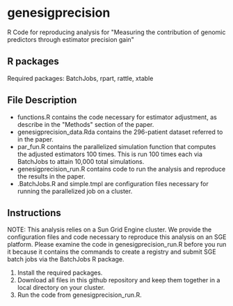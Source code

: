 # genesigprecision
R Code for reproducing analysis for "Measuring the contribution of genomic predictors through estimator precision gain"

## R packages
Required packages:
BatchJobs, rpart, rattle, xtable 

## File Description
* functions.R contains the code necessary for estimator adjustment, as describe in the "Methods" section of the paper.
* genesigprecision_data.Rda contains the 296-patient dataset referred to in the paper.
* par_fun.R contains the parallelized simulation function that computes the adjusted estimators 100 times. This is run 100 times each via BatchJobs to attain 10,000 total simulations.
* genesigprecision_run.R contains code to run the analysis and reproduce the results in the paper.
* .BatchJobs.R and simple.tmpl are configuration files necessary for running the parallelized job on a cluster.

## Instructions

NOTE: This analysis relies on a Sun Grid Engine cluster. We provide the configuration files and code necessary to reproduce this analysis
on an SGE platform. Please examine the code in genesigprecision_run.R before you run it because it contains the commands to create a registry
and submit SGE batch jobs via the BatchJobs R package.

1. Install the required packages.
2. Download all files in this github repository and keep them together in a local directory on your cluster.
3. Run the code from genesigprecision_run.R.